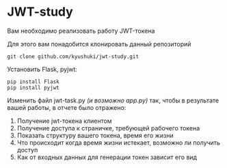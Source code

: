 # JWT-study

Вам необходимо реализовать работу JWT-токена        

Для этого вам понадобится клонировать данный репозиторий            

```git clone github.com/kyushuki/jwt-study.git ```        

Установить Flask, pyjwt:            

``` pip install Flask ```           
``` pip install pyjwt ```

Изменить файл jwt-task.py _(и возможно app.py)_ так, чтобы в результате вашей работы, в отчете было отражено:         
1. Получение jwt-токена клиентом 
2. Получение доступа к страничке, требующей рабочего токена
3. Показать структуру вашего токена, время его жизни
4. Что происходит когда время жизни истекает, возможно ли получить доступ
5. Как от входных данных для генерации токен зависит его вид
